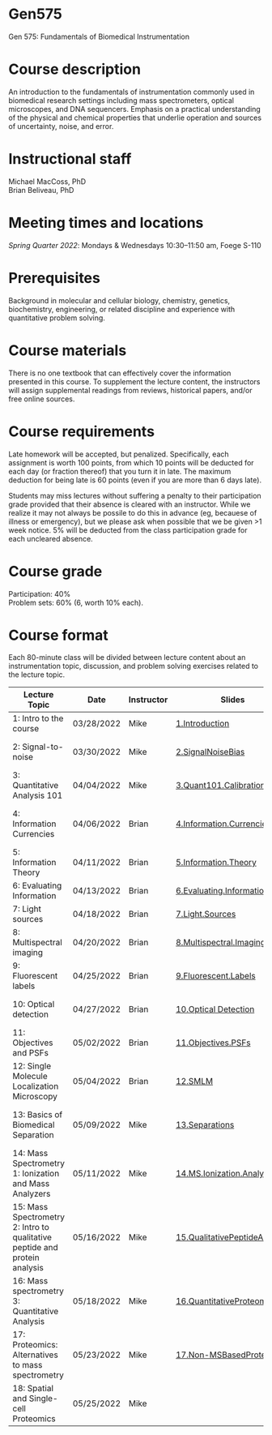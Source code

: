 # Gen575
Gen 575: Fundamentals of Biomedical Instrumentation

# Course description
An introduction to the fundamentals of instrumentation commonly used in biomedical research settings including mass spectrometers, optical microscopes, and DNA sequencers. Emphasis on a practical understanding of the physical and chemical properties that underlie operation and sources of uncertainty, noise, and error.

# Instructional staff
Michael MacCoss, PhD \
Brian Beliveau, PhD

# Meeting times and locations
_Spring Quarter 2022_: Mondays & Wednesdays 10:30–11:50 am, Foege S-110

# Prerequisites
Background in molecular and cellular biology, chemistry, genetics, biochemistry, engineering, or related discipline and experience with quantitative problem solving.

# Course materials
There is no one textbook that can effectively cover the information presented in this course. To supplement the lecture content, the instructors will assign supplemental readings from reviews, historical papers, and/or free online sources.

# Course requirements
Late homework will be accepted, but penalized. Specifically, each assignment is worth 100 points, from which 10 points will be deducted for each day (or fraction thereof) that you turn it in late. The maximum deduction for being late is 60 points (even if you are more than 6 days late).

Students may miss lectures without suffering a penalty to their participation grade provided that their absence is cleared with an instructor. While we realize it may not always be possile to do this in advance (eg, becauese of illness or emergency), but we please ask when possible that we be given >1 week notice. 5% will be deducted from the class participation grade for each uncleared absence.

# Course grade
Participation: 40% \
Problem sets: 60% (6, worth 10% each).

# Course format
Each 80-minute class will be divided between lecture content about an instrumentation topic, discussion, and problem solving exercises related to the lecture topic.

| Lecture Topic                                                              | Date       | Instructor | Slides                        | Readings                           | Assignments             |
|----------------------------------------------------------------------------|------------|------------|-------------------------------|------------------------------------|-------------------------|
| 1: Intro to the course                                                     | 03/28/2022 | Mike       | [1.Introduction](/lectures/1.Introduction.pptx)                    |[1.ScienceTechnology.Brooks](/readings/1.ScienceTechnology.Brooks.pdf)<br/> [1.Annurev.Anchem.Hood](/readings/1.Annurev.Anchem.Hood.pdf)                                   |                         |
| 2: Signal-to-noise                                                         | 03/30/2022 | Mike       | [2.SignalNoiseBias](/lectures/2.SignalNoiseBias.pptx)              | [2.Agilent.Signal-Noise](/readings/2.Agilent.Signal-Noise.pdf)<br/> [2.JCE.SN.Coor](/readings/2.JCE.SN.Coor.pdf)<br/> [2.JCE.ShotNoise.Mclain-Wright](/readings/2.JCE.ShotNoise.Mclain-Wright.pdf)                                   |                         |
| 3: Quantitative Analysis 101                                               | 04/04/2022 | Mike       | [3.Quant101.Calibration](/lectures/3.Quant101.Calibration.pptx)              | [3.NIST.Calibration](https://www.itl.nist.gov/div898/handbook/mpc/section3/mpc3.htm)<br/> [3.LOB-LOD-LOQ.Armbruster](/readings/3.LOB-LOD-LOQ.Armbruster.pdf)<br/> [3.Shimadzu.TOF.Calibration](/readings/3.Shimadzu.TOF.Calibration.pdf)                                 |                         |
| 4: Information Currencies                                                  | 04/06/2022 | Brian      | [4.Information.Currencies](/lectures/4.Information.Currencies.pptx)          | [4.NASA.EM.book](/readings/4.NASA.EM.book.pdf)<br/> [4.NASA.EM.graphic](/readings/4.NASA.EM.graphic.jpeg)<br/> [4.NIST.SP.1247](/readings/4.NIST.SP.1247.pdf)<br/>  [4.photoelectric.effect.pdf](/readings/4.photoelectric.effect.pdf)                                   |                         |
| 5: Information Theory                                                      | 04/11/2022 | Brian      | [5.Information.Theory](/lectures/5.Information.Theory.pptx)                  | [5.Guardian.Fourier.Transforms](/readings/5.Guardian.Fourier.Transforms.pdf)<br/> [5.Guardian.Shannon](/readings/5.Guardian.Shannon.pdf)<br/> [5.Sampling](/readings/5.Sampling.pdf)                                   |                         |
| 6: Evaluating Information                                                  | 04/13/2022 | Brian      | [6.Evaluating.Information](/lectures/6.Evaluating.Information.pptx)          | [6.ejifcc.testing.pdf](/readings/6.ejifcc.testing.pdf)<br/> [6.Montparnasse.Accident.pdf](/readings/6.Montparnasse.Accident.pdf)                                 |                         |
| 7: Light sources                                                           | 04/18/2022 | Brian      | [7.Light.Sources](/lectures/7.Light.Sources.pptx)                            | [7.Laser.History](/readings/7.Laser.History.pdf)<br/>[7.Lamps](/readings/7.Lamps.pdf)                                   |                         |
| 8: Multispectral imaging                                                   | 04/20/2022 | Brian      | [8.Multispectral.Imaging](/lectures/8.Multispectral.Imaging.pptx)            | [8.Chroma.dichroics](/readings/8.chroma.dichroics.pdf)<br/>[8.Edmund.filters](/readings/8.Edmund.filters.pdf)                                   | [575.win.2022.PS1](/assignments/575.win.2022.PS1.docx)<br/>[tabulated.cake.scores](/assignments/tabulated.cake.scores.xlsx)                       |
| 9: Fluorescent labels                                                      | 04/25/2022 | Brian      | [9.Fluorescent.Labels](/lectures/9.Fluorescent.Labels.pptx)                  | [9.Dyes](/readings/9.Dyes.pdf)<br/>[9.GFP.history](/readings/9.GFP.history.pdf)                                    |                         |
| 10: Optical detection                                                      | 04/27/2022 | Brian      | [10.Optical Detection](/lectures/10.Optical.detection.pptx)                  | [10.FACS.detectors](/readings/10.FACS.detectors.pdf)<br/>[10.Prime95B.sCMOS](/readings/10.Prime95B.sCMOS.pdf)<br/>[10.Zeiss.PSF](/readings/10.Zeiss.PSF.pdf)                                   | [575.win.2022.PS2](/assignments/575.win.2022.PS2.docx)                        |
| 11: Objectives and PSFs                                                    | 05/02/2022 | Brian      | [11.Objectives.PSFs](/lectures/11.Objectives.PSFs.pptx)                      |[11.Olympus.Decon](/readings/11.Olympus.Decon.pdf)<br/>[11.Photometrics.SDC](/readings/11.Photometrics.SDC.pdf)                                     |                        |
| 12: Single Molecule Localization Microscopy                                | 05/04/2022 | Brian      | [12.SMLM](/lectures/12.SMLM.pptx)                               | [12.SMLM](/readings/12.SMLM.pdf)<br/>Please focus on the "boxes"                                    | [575.win.2022.PS3](/assignments/575.win.2022.PS3.docx)                        |
| 13: Basics of Biomedical Separation                                        | 05/09/2022 | Mike       | [13.Separations](/lectures/13.Separations.pptx)                    | [13.Chrom.FigsMerit.Agilent](/readings/13.Chrom.FigsMerit.Agilent.pdf)<br/>[13.Laemmli-SDSPAGE](/readings/13.Laemmli-SDSPAGE.pdf)<br/>[13.OFarrell.2DGel](/readings/13.OFarrell.2DGel.pdf)<br/>[13.CentrifugationSeparations](/readings/13.CentrifugationSeparations.Sigma.pdf)                       |                         |
| 14: Mass Spectrometry 1: Ionization and Mass Analyzers                     | 05/11/2022 | Mike       | [14.MS.Ionization.Analyzers](/lectures/14.MS.Ionization.Analyzers.pptx)      | [14.ElectrosprayReview](/readings/14.ElectrosprayReview.Fenn_et_al.pdf)<br/>[14.Quadrupole.JCE1986](/readings/14.Quad.JCE-1986.pdf)<br/>[14.IonTraps.March](/readings/14.IonTraps.March.pdf)<br/>[14.MALDIReview.Hillenkamp_et_al](/readings/14.MALDIReview.Hillenkamp_et_al.pdf)                                   |                         |
| 15: Mass Spectrometry 2: Intro to qualitative peptide and protein analysis | 05/16/2022 | Mike       | [15.QualitativePeptideAnalysis](/lectures/15.QualitativePeptideAnalysis.pptx)| [15.ResidueMass.Table](/readings/15.ResidueMass.Table.pdf)<br/> [15.HuntSpectraInterpretation](/readings/15.HuntSpectraInterpretation.pdf)<br/>                                | [575.spring.2022.PS4](/assignments/575.spring.2022.PS4.docx)                  |
| 16: Mass spectrometry 3: Quantitative Analysis                             | 05/18/2022 | Mike       | [16.QuantitativeProteomics](/lectures/16.QuantitativeProteomics.pptx)        | [16.IsobaricMassTags.MCP](/readings/16.IsobaricMassTags.MCP.pdf)<br/>[16.SWATH.MCP](/readings/16.SWATH.MCP.pdf)                                   |                         |
| 17: Proteomics: Alternatives to mass spectrometry                          | 05/23/2022 | Mike       | [17.Non-MSBasedProteomics](/lectures/17.Non-MSBasedProteomics.pptx)          | [17.Alfaro.NatMeth.SingleMol](/readings/17.Alfaro.NatMeth.SingleMol.pdf)<br/>[17.Gold.Aptamer.SomoScan](/readings/17.Gold.Aptamer.SomoScan.pdf)                                    |                         |
| 18: Spatial and Single-cell Proteomics                                     | 05/25/2022 | Mike       |                               |                                    |                         |

